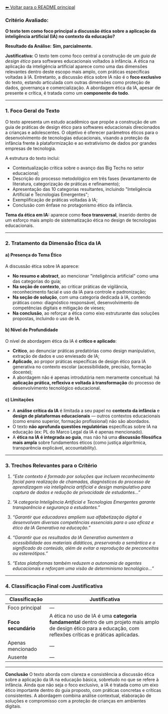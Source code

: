 [⬅ Voltar para o README principal](../README.md)

### **Critério Avaliado:**

**O texto tem como foco principal a discussão ética sobre a aplicação da inteligência artificial (IA) no contexto da educação?**

**Resultado da Análise:**
**Sim, parcialmente.**

**Justificativa:**
O texto tem como foco central a construção de um *guia de design ético* para softwares educacionais voltados à infância. A ética na aplicação da inteligência artificial aparece como uma das dimensões relevantes dentro deste escopo mais amplo, com práticas específicas voltadas à IA. Entretanto, a discussão ética sobre IA não é o **foco exclusivo** do texto, estando articulada com outras dimensões como proteção de dados, governança e comercialização. A abordagem ética da IA, apesar de presente e crítica, é tratada como um **componente do todo**.

---

### **1. Foco Geral do Texto**

O texto apresenta um estudo acadêmico que propõe a construção de um guia de práticas de design ético para softwares educacionais direcionados a crianças e adolescentes. O objetivo é oferecer parâmetros éticos para o desenvolvimento de tecnologias educacionais, visando a proteção da infância frente à plataformização e ao extrativismo de dados por grandes empresas de tecnologia.

A estrutura do texto inclui:

* Contextualização crítica sobre o avanço das Big Techs no setor educacional;
* Descrição do processo metodológico em três fases (levantamento de literatura, categorização de práticas e refinamento);
* Apresentação das 10 categorias resultantes, incluindo "Inteligência Artificial e Tecnologias Emergentes";
* Exemplificação de práticas voltadas à IA;
* Conclusão com ênfase no protagonismo ético da infância.

**Tema da ética em IA:** aparece como **foco transversal**, inserido dentro de um esforço mais amplo de sistematização ética no design de tecnologias educacionais.

---

### **2. Tratamento da Dimensão Ética da IA**

#### **a) Presença do Tema Ético**

A discussão ética sobre IA aparece:

* **No resumo e abstract**, ao mencionar "inteligência artificial" como uma das categorias do guia;
* **Na seção de contexto**, ao criticar práticas de vigilância, reconhecimento facial e uso da IA para controle e padronização;
* **Na seção de solução**, com uma categoria dedicada à IA, contendo práticas como: diagnóstico responsável, desenvolvimento de competências digitais e mitigação de vieses;
* **Na conclusão**, ao reforçar a ética como eixo estruturante das soluções propostas, incluindo o uso de IA.

#### **b) Nível de Profundidade**

O nível de abordagem ética da IA é **crítico e aplicado**:

* **Crítico**, ao denunciar práticas predatórias como design manipulativo, extração de dados e uso enviesado de IA;
* **Aplicado**, ao propor práticas específicas de design ético para IA generativa no contexto escolar (acessibilidade, precisão, formação docente);
* A abordagem não é apenas introdutória nem meramente conceitual: há **aplicação prática, reflexiva e voltada à transformação** do processo de desenvolvimento tecnológico educacional.

#### **c) Limitações**

* A **análise crítica da IA** é limitada a seu papel no **contexto da infância** e **design de plataformas educacionais** — outros contextos educacionais (como ensino superior, formação profissional) não são abordados.
* O texto **não aprofunda questões regulatórias** específicas sobre IA na educação (ex: PL do Marco Legal da IA é apenas mencionado).
* A **ética na IA é integrada ao guia**, mas não há uma **discussão filosófica mais ampla** sobre fundamentos éticos (como justiça algorítmica, transparência explicável, accountability).

---

### **3. Trechos Relevantes para o Critério**

1. *“Este contexto é formado por soluções que incluem reconhecimento facial para realização de chamadas, diagnósticos do processo de aprendizagem via inteligência artificial e design manipulativo para captura de dados e redução de privacidade de estudantes…”*

2. *“A categoria Inteligência Artificial e Tecnologias Emergentes garante transparência e segurança a estudantes.”*

3. *“Garantir que educadores ampliem sua alfabetização digital e desenvolvam diversas competências essenciais para o uso eficaz e ético da IA Generativa na educação.”*

4. *“Garantir que os resultados da IA Generativa aumentem a acessibilidade aos materiais didáticos, preservando a semântica e o significado do conteúdo, além de evitar a reprodução de preconceitos ou estereótipos.”*

5. *“Estas plataformas também reduzem a autonomia de agentes educacionais e reforçam uma visão de determinismo tecnológico…”*

---

### **4. Classificação Final com Justificativa**

| **Classificação**   | **Justificativa**                                                                                                                                                  |
| ------------------- | ------------------------------------------------------------------------------------------------------------------------------------------------------------------ |
| Foco principal      | —                                                                                                                                                                  |
| **Foco secundário** | A ética no uso de IA é uma **categoria fundamental** dentro de um projeto mais amplo de design ético para a educação, com reflexões críticas e práticas aplicadas. |
| Apenas mencionado   | —                                                                                                                                                                  |
| Ausente             | —                                                                                                                                                                  |

---

**Conclusão**
O texto aborda com clareza e consistência a discussão ética sobre a aplicação da IA na educação básica, sobretudo no que se refere à infância. Ainda que não seja o foco exclusivo, a IA é tratada como um eixo ético importante dentro do guia proposto, com práticas concretas e críticas consistentes. A abordagem combina análise contextual, elaboração de soluções e compromisso com a proteção de crianças em ambientes digitais.
